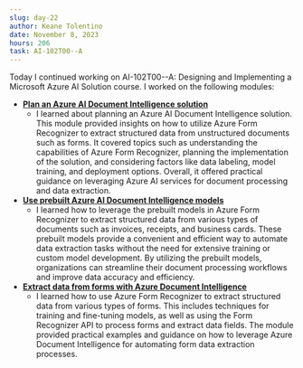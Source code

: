 ```yaml
---
slug: day-22
author: Keane Tolentino
date: November 8, 2023
hours: 206
task: AI-102T00--A
---
```


Today I continued working on AI-102T00--A: Designing and Implementing a Microsoft Azure AI Solution course. I worked on the following modules:

- **[Plan an Azure AI Document Intelligence solution](https://learn.microsoft.com/en-us/training/modules/plan-form-recognizer-solution/)**
  - I learned about planning an Azure AI Document Intelligence solution. This module provided insights on how to utilize Azure Form Recognizer to extract structured data from unstructured documents such as forms. It covered topics such as understanding the capabilities of Azure Form Recognizer, planning the implementation of the solution, and considering factors like data labeling, model training, and deployment options. Overall, it offered practical guidance on leveraging Azure AI services for document processing and data extraction.
- **[Use prebuilt Azure AI Document Intelligence models](https://learn.microsoft.com/en-us/training/modules/use-prebuilt-form-recognizer-models/)**
  - I learned how to leverage the prebuilt models in Azure Form Recognizer to extract structured data from various types of documents such as invoices, receipts, and business cards. These prebuilt models provide a convenient and efficient way to automate data extraction tasks without the need for extensive training or custom model development. By utilizing the prebuilt models, organizations can streamline their document processing workflows and improve data accuracy and efficiency.
- **[Extract data from forms with Azure Document Intelligence](https://learn.microsoft.com/en-us/training/modules/work-form-recognizer/)**
  - I learned how to use Azure Form Recognizer to extract structured data from various types of forms. This includes techniques for training and fine-tuning models, as well as using the Form Recognizer API to process forms and extract data fields. The module provided practical examples and guidance on how to leverage Azure Document Intelligence for automating form data extraction processes.
